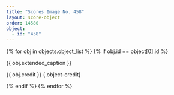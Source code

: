 ```yaml
---
title: "Scores Image No. 458"
layout: score-object
order: 14580
object:
  - id: "458"
---
```


{% for obj in objects.object_list %}
{% if obj.id == object[0].id %}

{{ obj.extended_caption }}

{{ obj.credit }} {.object-credit}

{% endif %}
{% endfor %}
